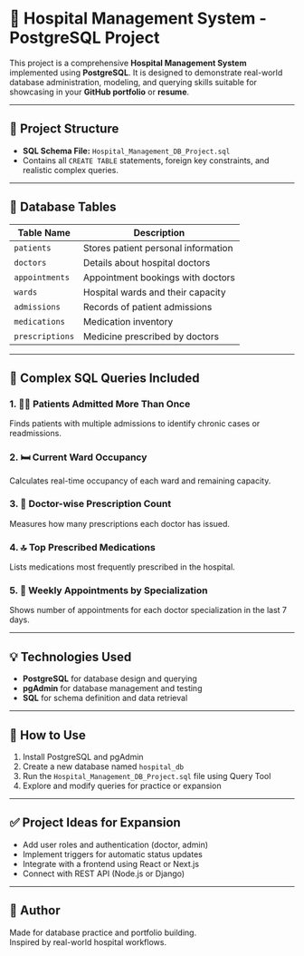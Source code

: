 
# 🏥 Hospital Management System - PostgreSQL Project

This project is a comprehensive **Hospital Management System** implemented using **PostgreSQL**. It is designed to demonstrate real-world database administration, modeling, and querying skills suitable for showcasing in your **GitHub portfolio** or **resume**.

---

## 📂 Project Structure

- **SQL Schema File:** `Hospital_Management_DB_Project.sql`
- Contains all `CREATE TABLE` statements, foreign key constraints, and realistic complex queries.

---

## 🧱 Database Tables

| Table Name     | Description                            |
|----------------|----------------------------------------|
| `patients`     | Stores patient personal information    |
| `doctors`      | Details about hospital doctors         |
| `appointments` | Appointment bookings with doctors      |
| `wards`        | Hospital wards and their capacity      |
| `admissions`   | Records of patient admissions          |
| `medications`  | Medication inventory                   |
| `prescriptions`| Medicine prescribed by doctors         |

---

## 🧠 Complex SQL Queries Included

### 1. 👨‍⚕️ Patients Admitted More Than Once
Finds patients with multiple admissions to identify chronic cases or readmissions.

### 2. 🛏️ Current Ward Occupancy
Calculates real-time occupancy of each ward and remaining capacity.

### 3. 💊 Doctor-wise Prescription Count
Measures how many prescriptions each doctor has issued.

### 4. 🔝 Top Prescribed Medications
Lists medications most frequently prescribed in the hospital.

### 5. 📅 Weekly Appointments by Specialization
Shows number of appointments for each doctor specialization in the last 7 days.

---

## 💡 Technologies Used

- **PostgreSQL** for database design and querying
- **pgAdmin** for database management and testing
- **SQL** for schema definition and data retrieval

---

## 🚀 How to Use

1. Install PostgreSQL and pgAdmin
2. Create a new database named `hospital_db`
3. Run the `Hospital_Management_DB_Project.sql` file using Query Tool
4. Explore and modify queries for practice or expansion

---

## ✅ Project Ideas for Expansion

- Add user roles and authentication (doctor, admin)
- Implement triggers for automatic status updates
- Integrate with a frontend using React or Next.js
- Connect with REST API (Node.js or Django)

---

## 📌 Author

Made for database practice and portfolio building.  
Inspired by real-world hospital workflows.

